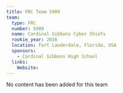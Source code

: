 ```yaml
---
title: FRC Team 5909
team:
  type: FRC
  number: 5909
  name: Cardinal Gibbons Cyber Chiefs
  rookie_year: 2016
  location: Fort Lauderdale, Florida, USA
  sponsors:
    - Cardinal Gibbons High School
  links:
    Website: 
---
```

No content has been added for this team